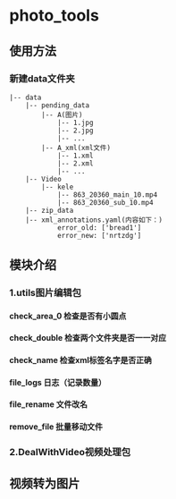 # photo_tools
## 使用方法
### 新建data文件夹
```
|-- data
    |-- pending_data
        |-- A(图片)
            |-- 1.jpg
            |-- 2.jpg
            |-- ...
        |-- A_xml(xml文件)
            |-- 1.xml
            |-- 2.xml
            |-- ...
    |-- Video
        |-- kele
            |-- 863_20360_main_10.mp4
            |-- 863_20360_sub_10.mp4
    |-- zip_data
    |-- xml_annotations.yaml(内容如下：)
            error_old: ['bread1']
            error_new: ['nrtzdg']
```
## 模块介绍
### 1.utils图片编辑包
#### check_area_0 检查是否有小圆点
#### check_double 检查两个文件夹是否一一对应
#### check_name 检查xml标签名字是否正确
#### file_logs 日志（记录数量）
#### file_rename 文件改名
#### remove_file 批量移动文件

### 2.DealWithVideo视频处理包
## 视频转为图片
